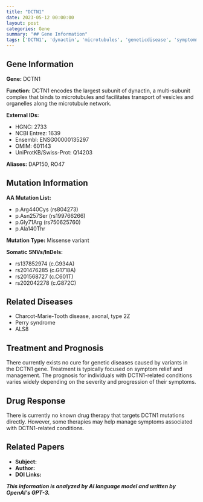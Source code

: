 ```yaml
---
title: "DCTN1"
date: 2023-05-12 00:00:00
layout: post
categories: Gene
summary: "## Gene Information"
tags: ['DCTN1', 'dynactin', 'microtubules', 'geneticdisease', 'symptommanagement', 'CharcotMarieTooth', 'Perrysyndrome', 'ALS8']
---
```


## Gene Information
**Gene:** DCTN1

**Function:** DCTN1 encodes the largest subunit of dynactin, a multi-subunit complex that binds to microtubules and facilitates transport of vesicles and organelles along the microtubule network.

**External IDs:** 
- HGNC: 2733
- NCBI Entrez: 1639
- Ensembl: ENSG00000135297
- OMIM: 601143
- UniProtKB/Swiss-Prot: Q14203

**Aliases:** DAP150, RO47

## Mutation Information
**AA Mutation List:**
- p.Arg440Cys (rs804273)
- p.Asn257Ser (rs199766266)
- p.Gly71Arg (rs750625760)
- p.Ala140Thr

**Mutation Type:** Missense variant

**Somatic SNVs/InDels:**
- rs137852974 (c.G934A)
- rs201476285 (c.G1718A)
- rs201568727 (c.C601T)
- rs202042278 (c.G872C)

## Related Diseases
- Charcot-Marie-Tooth disease, axonal, type 2Z
- Perry syndrome
- ALS8

## Treatment and Prognosis
There currently exists no cure for genetic diseases caused by variants in the DCTN1 gene. Treatment is typically focused on symptom relief and management. The prognosis for individuals with DCTN1-related conditions varies widely depending on the severity and progression of their symptoms.

## Drug Response
There is currently no known drug therapy that targets DCTN1 mutations directly. However, some therapies may help manage symptoms associated with DCTN1-related conditions.

## Related Papers
- **Subject:**
- **Author:**
- **DOI Links:**

**_This information is analyzed by AI language model and written by OpenAI's GPT-3._**